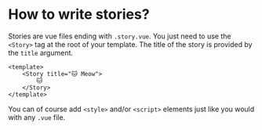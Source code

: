 # How to write stories?

Stories are vue files ending with `.story.vue`. You just need to use the `<Story>` tag at the root of your template. The title of the story is provided by the `title` argument.

```vue
<template>
    <Story title="🐱 Meow">
        🐱
    </Story>
</template>
```

You can of course add `<style>` and/or `<script>` elements just like you would with any `.vue` file.
